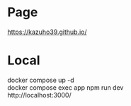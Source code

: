 # Page
https://kazuho39.github.io/  

# Local
docker compose up -d  
docker compose exec app npm run dev  
http://localhost:3000/  
